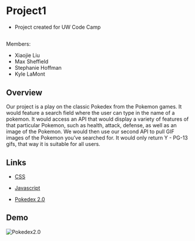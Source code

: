 # Project1

* Project created for UW Code Camp

## 

Members: 

* Xiaojie Liu
* Max Sheffield
* Stephanie Hoffman
* Kyle LaMont

## Overview

Our project is a play on the classic Pokedex from the Pokemon games. It would feature a search field where the user can type in the name of a pokemon. It would access an API that would display a variety of features of that particular Pokemon, such as health, attack, defense, as well as an image of the Pokemon. We would then use our second API to pull GIF images of the Pokemon you’ve searched for. It would only return Y - PG-13 gifs, that way it is suitable for all users.

## Links

* [CSS](assets/css/style.css)

* [Javascript](assets/javascript)

* [Pokedex 2.0](https://metacmm.github.io/Pokedex2.0/)

## Demo

![Pokedex2.0](pokedex-recording.gif)